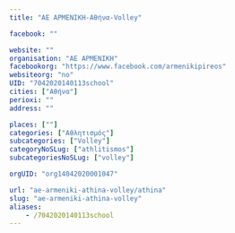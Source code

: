 ```yaml
---
title: "ΑΕ ΑΡΜΕΝΙΚΗ-Αθήνα-Volley"

facebook: ""

website: ""
organisation: "ΑΕ ΑΡΜΕΝΙΚΗ"
facebookorg: "https://www.facebook.com/armenikipireos"
websiteorg: "no"
UID: "7042020140113school"
cities: ["Αθήνα"]
perioxi: ""
address: ""

places: [""]
categories: ["Αθλητισμός"]
subcategories: ["Volley"]
categoryNoSLug: ["athlitismos"]
subcategoriesNoSLug: ["volley"]

orgUID: "org14042020001047"

url: "ae-armeniki-athina-volley/athina"
slug: "ae-armeniki-athina-volley"
aliases:
    - /7042020140113school
---
```





